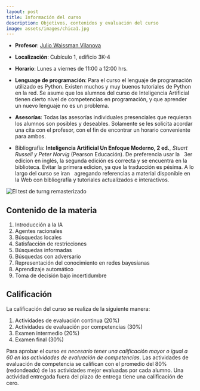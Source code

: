 ```yaml
---
layout: post
title: Información del curso
description: Objetivos, contenidos y evaluación del curso
image: assets/images/chica1.jpg
---
```


- **Profesor**: [Julio Waissman Vilanova](http://mat.uson.mx/~juliowaissman/)

- **Localización**: Cubículo 1, edificio 3K-4

- **Horario**: Lunes a viernes de 11:00 a 12:00 hrs.

- **Lenguage de programación**: Para el curso el lenguaje de programación utilizado es Python.
  Existen muchos y muy buenos tutoriales de Python en la red.
  Se asume que los alumnos del curso de Inteligencia Artificial tienen cierto
  nivel de competencias en programación, y que aprender un nuevo lenguaje
  no es un problema.

- **Asesorías**: Todas las asesorías individuales presenciales que requieran los
   alumnos son posibles y deseables. Solamente se les solicita acordar una cita con el
   profesor, con el fin de encontrar un horario conveniente para ambos.

- Bibliografía: **Inteligencia Artificial Un Enfoque Moderno, 2 ed.**,
   *Stuart Russell y Peter Norvig* (Pearson Educación). De preferencia usar la
   3er edicion en inglés, la segunda edición es correcta y se encuentra en la biblioteca.
   Evitar la primera edicion, ya que la traducción es pésima. A lo largo del curso se iran
   agregando referencias a material disponible en la Web con bibliografía y tutoriales
   actualizados e interactivos.

![El test de turng remasterizado](https://imgs.xkcd.com/comics/turing_test.png "xkcd")

## Contenido de la materia

1. Introducción a la IA
2. Agentes racionales
3. Búsquedas locales
4. Satisfacción de restricciones
5. Búsquedas informadas
6. Búsquedas con adversario
7. Representación del conocimiento en redes bayesianas
8. Aprendizaje automático
9. Toma de decisión bajo incertidumbre

## Calificación

La calificación del curso se realiza de la siguiente manera:

1. Actividades de evaluación continua (20%)
2. Actividades de evaluación por competencias (30%)
3. Examen intermedio (20%)
4. Examen final (30%)

Para aprobar el curso *es necesario tener una calificación mayor o igual a 60 en las actividades de evaluación de competencias*.
Las actividades de evaluación de competencia se califican con el promedio del 80% (redondeado) de las actividades
mejor evaluadas por cada alumno. Una actividad entregada fuera del plazo de entrega tiene una calificación de cero.

